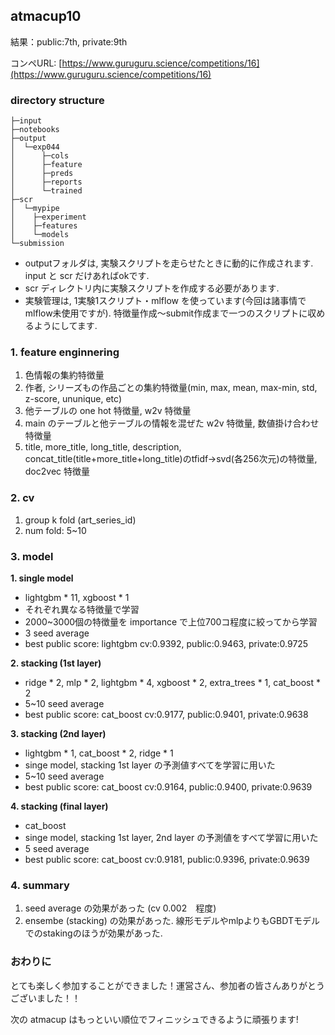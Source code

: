 ## atmacup10
結果：public:7th, private:9th

コンペURL: [https://www.guruguru.science/competitions/16](https://www.guruguru.science/competitions/16)

### directory structure
```
├─input
├─notebooks
├─output
│  └─exp044
│      ├─cols
│      ├─feature
│      ├─preds
│      ├─reports
│      └─trained
├─scr
│  └─mypipe
│    ├─experiment
│    ├─features
│    └─models
└─submission
```
- outputフォルダは, 実験スクリプトを走らせたときに動的に作成されます. input と scr だけあればokです.
- scr ディレクトリ内に実験スクリプトを作成する必要があります.
- 実験管理は, 1実験1スクリプト・mlflow を使っています(今回は諸事情でmlflow未使用ですが). 特徴量作成～submit作成まで一つのスクリプトに収めるようにしてます.

### 1. feature enginnering
1. 色情報の集約特徴量
2. 作者, シリーズもの作品ごとの集約特徴量(min, max, mean, max-min, std, z-score, ununique, etc)
3. 他テーブルの one hot 特徴量, w2v 特徴量
4. main のテーブルと他テーブルの情報を混ぜた w2v 特徴量, 数値掛け合わせ特徴量
5. title, more_title, long_title, description, concat_title(title+more_title+long_title)のtfidf->svd(各256次元)の特徴量, doc2vec 特徴量

### 2. cv 
1. group k fold (art_series_id)
2. num fold: 5~10

### 3. model
**1. single model**
  - lightgbm * 11, xgboost * 1
  - それぞれ異なる特徴量で学習
  - 2000~3000個の特徴量を importance で上位700コ程度に絞ってから学習
  - 3 seed average
  - best public score: lightgbm cv:0.9392, public:0.9463, private:0.9725

**2. stacking (1st layer)**
  - ridge * 2, mlp * 2, lightgbm * 4, xgboost * 2, extra_trees * 1, cat_boost * 2
  - 5~10 seed average
  - best public score: cat_boost cv:0.9177, public:0.9401, private:0.9638 
 
**3. stacking (2nd layer)**
  - lightgbm * 1, cat_boost * 2, ridge * 1
  - singe model, stacking 1st layer の予測値すべてを学習に用いた
  - 5~10 seed average
  - best public score: cat_boost cv:0.9164, public:0.9400, private:0.9639 

**4. stacking (final layer)**
  - cat_boost
  - singe model, stacking 1st layer, 2nd layer の予測値をすべて学習に用いた
  - 5 seed average
  - best public score: cat_boost cv:0.9181, public:0.9396, private:0.9639 

### 4. summary
1. seed average の効果があった (cv 0.002　程度)
2. ensembe (stacking) の効果があった. 線形モデルやmlpよりもGBDTモデルでのstakingのほうが効果があった.

### おわりに
とても楽しく参加することができました！運営さん、参加者の皆さんありがとうございました！！

次の atmacup はもっといい順位でフィニッシュできるように頑張ります!
